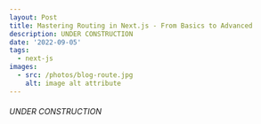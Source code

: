 ```yaml
---
layout: Post
title: Mastering Routing in Next.js - From Basics to Advanced
description: UNDER CONSTRUCTION
date: '2022-09-05'
tags:
  - next-js
images:
  - src: /photos/blog-route.jpg
    alt: image alt attribute
---
```


 ###### UNDER CONSTRUCTION